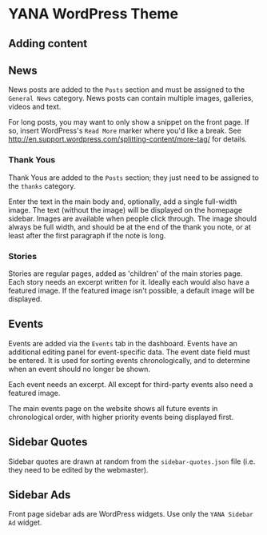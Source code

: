 # YANA WordPress Theme

## Adding content

## News

News posts are added to the `Posts` section and must be assigned to the `General News` category.  News posts can contain multiple images, galleries, videos and text.

For long posts, you may want to only show a snippet on the front page.  If so, insert WordPress's `Read More` marker where you'd like a break.  See http://en.support.wordpress.com/splitting-content/more-tag/ for details.

### Thank Yous

Thank Yous are added to the `Posts` section; they just need to be assigned to the `thanks` category.

Enter the text in the main body and, optionally, add a single full-width image.  The text (without the image) will be displayed on the homepage sidebar.  Images are available when people click through.  The image should always be full width, and should be at the end of the thank you note, or at least after the first paragraph if the note is long.

### Stories

Stories are regular pages, added as 'children' of the main stories page.  Each story needs an excerpt written for it.  Ideally each would also have a featured image.  If the featured image isn't possible, a default image will be displayed.

## Events

Events are added via the `Events` tab in the dashboard.  Events have an additional editing panel for event-specific data.  The event date field must be entered.  It is used for sorting events chronologically, and to determine when an event should no longer be shown.

Each event needs an excerpt.  All except for third-party events also need a featured image.

The main events page on the website shows all future events in chronological order, with higher priority events being displayed first.

## Sidebar Quotes

Sidebar quotes are drawn at random from the `sidebar-quotes.json` file (i.e. they need to be edited by the webmaster).

## Sidebar Ads

Front page sidebar ads are WordPress widgets.  Use only the `YANA Sidebar Ad` widget.
